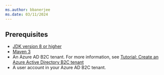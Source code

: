 ```yaml
---
ms.author: bbanerjee
ms.date: 03/11/2024
---
```


## Prerequisites

- [JDK version 8 or higher](https://jdk.java.net/8/)
- [Maven 3](https://maven.apache.org/download.cgi)
- An Azure AD B2C tenant. For more information, see [Tutorial: Create an Azure Active Directory B2C tenant](/azure/active-directory-b2c/tutorial-create-tenant)
- A user account in your Azure AD B2C tenant.
